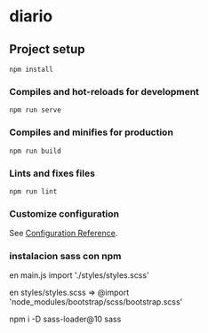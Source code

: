# diario

## Project setup
```
npm install
```

### Compiles and hot-reloads for development
```
npm run serve
```

### Compiles and minifies for production
```
npm run build
```

### Lints and fixes files
```
npm run lint
```

### Customize configuration
See [Configuration Reference](https://cli.vuejs.org/config/).


### instalacion sass con npm

en main.js import './styles/styles.scss'

en styles/styles.scss => @import 'node_modules/bootstrap/scss/bootstrap.scss'

npm i -D sass-loader@10 sass
